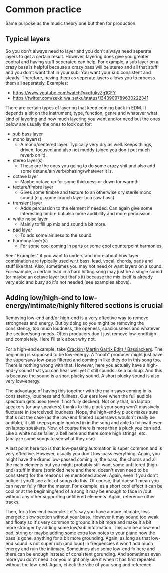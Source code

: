 # Common practice
Same purpose as the music theory one but then for production.

## Typical layers
So you don't always need to layer and you don't always need seperate layers to get a certain result. However, layering does give you greater control and having stuff seperated can help. For example, a sub layer on a crazy bass is helpful because a crazy bass will be stereo and all that stuff and you don't want that in your sub. You want your sub consistent and steady. Therefore, having them as seperate layers allows you to process them all seperately.
Examples:
- https://www.youtube.com/watch?v=dfukyZg1CFY
- https://twitter.com/zekk_wa_zetku/status/1343909789630222341

There are certain types of layering that keep coming back in EDM. It depends a bit on the instrument, type, function, genre and whatever what kind of layering and how much layering you want and/or need but the ones below are usually the ones to look out for:

- sub bass layer
- mono layer(s)
  - A mono/centered layer. Typically very dry as well. Keeps things, driven, focused and also not muddy (since you don't put much reverb on it).
- stereo layer(s)
  - These are the ones you going to do some crazy shit and also add some detune/air/verb/phasing/whatever it is.
- octave layer
  - Maybe octave up for some thickness or down for warmth.
- texture/timbre layer
  - Gives some timbre and texture to an otherwise dry sterile mono sound (e.g. some crunch layer to a saw bass)
- transient layer
  - Adds percussion to the element if needed. Can again give some interesting timbre but also more audibility and more percussion.
- white noise layer
  - Mainly to fill up mix and sound a bit more.
- pad layer
  - To add some airiness to the sound.
- harmony layer(s)
  - For some cool coming in parts or some cool counterpoint harmonies.

See "Examples" if you want to understand more about how layer combination are typically used w.r.t bass, lead, vocal, chords, pads and stuff like that. Also, sometimes you may not need or want layers on a sound. For example, a certain lead in a hard hitting song may just be a single sound (or maybe an octave layer but that's it) because the mix itself is already very epic and busy so it's not needed (see examples above).

## Adding low/high-end to low-energy/intimate/highly filtered sections is crucial
Removing low-end and/or high-end is a very effective way to remove strongness and energy. But by doing so you might be removing the consistency, too much loudness, the openess, spaciousness and whatever the section/song needs. Often producers don't just remove low-end/high-end completely. Here I'll talk about why not. 

For a high-end example, take [Crackin (Martin Garrix Edit) / Bassjackers](https://www.youtube.com/watch?v=WUV7ppnWzrw). The beginning is supposed to be low-energy. A "noob" producer might just have the supersaws low-pass filtered and coming in like they do in this song too. There is nothing wrong with that. However, here you actually have a high-end-y sound that you can hear well yet it still sounds like a buildup. And this is because the sound is a short plucky sound. A short plucky sound is also very low-energy. 

The advantage of having this together with the main saws coming in is consistency, loudness and fullness. Our ears love when the full audible spectrum gets used (even if not fully decked). Not only that, on laptop speakers (or any speakers) thanks to this pluck your song won't massively fluctuate in (perceived) loudness. Nope, the high-end-y pluck makes sure that's not the case (as the low-end filtered supersaws wouldn't really be audible), it still keeps people hooked in in the song and able to follow it even on laptop speakers. Now, of course there is more than a pluck you can add. Like a white noise faller, a bell here and there some high strings, etc. (analyze some songs to see what they use).

A last point here too is that low-passing automation is super common and is very effective. However, usually you don't low-pass everything. Again, you might have the drums low-passed coming in, the bass, the chords and all the main elements but you might probably still want some unfiltered (high-end) stuff in there (sprinkled here and there, doesn't even need to be consistent) for the reasons I've mentioned above. Again, even if you don't notice it you'll see a lot of songs do this. Of course, that doesn't mean you can never fully filter the master. For example, as a short cool effect it can be cool or at the beginning/end of a song it may be enough to fade in /out without any other supporting unfiltered elements. Again, reference other tracks.

Then, for a low-end example. Let's say you have a more intimate, less energetic slow section without your bass. However it may sound too weak and floaty so it's very common to ground it a bit more and make it a bit more stronger by adding some low/sub information. This can be a low-end pad, string or maybe adding some extra low notes to your piano now the bass is gone, anything for a bit more grounding. Again, as long as that low-end sound is not super rich (and loud) in frequencies it won't add much energy and ruin the intimacy. Sometimes also some low-end fx here and there can be enough instead of consistent gorunding. And sometimes even more you don't need it or you might only use it when it has first repeated without the low-end. Again, check the vibe of your song and reference.
